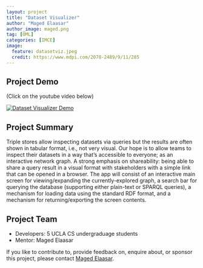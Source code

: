 ```yaml
---
layout: project
title: "Dataset Visualizer"
author: "Maged Elaasar"
author_image: maged.png
tag: [OML]
categories: [IMCE]
image:
  feature: datasetviz.jpeg
  credit: https://www.mdpi.com/2078-2489/9/11/285
---
```


## Project Demo
(Click on the youtube video below)

[![Dataset Visualizer Demo](https://img.youtube.com/vi/rs-jMp2yopY/0.jpg)](https://www.youtube.com/watch?v=rs-jMp2yopY)


## Project Summary

Triple stores allow inspecting datasets via queries but the results are often shown in tabular format, i.e., not very visual. Our hope is to allow teams to inspect their datasets in a way that’s accessible to everyone; as an interactive network graph. A strong emphasis on shareability: being able to share a query result in a visual format with stakeholders with a simple link that can be opened in a browser. The app will consist of an interactive main screen for viewing/expanding the currently-explored graph, a search bar for querying the database (supporting either plain-text or SPARQL queries), a mechanism for loading data using the standard RDF format, and a mechanism for returning/exporting the screen contents.

## Project Team

- Developers: 5 UCLA CS undergraduage students
- Mentor: Maged Elaasar

If you like to contribute to, provide feedback on, enquire about, or sponsor this project, please contact [Maged Elaasar](https://opencaesar.github.io/contributors/Maged%20Elaasar.html).